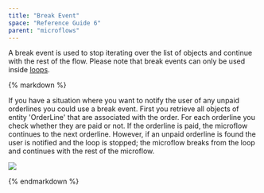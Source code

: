 ```yaml
---
title: "Break Event"
space: "Reference Guide 6"
parent: "microflows"
---
```



A break event is used to stop iterating over the list of objects and continue with the rest of the flow. Please note that break events can only be used inside [loops](loop).

<div class="alert alert-info">{% markdown %}

If you have a situation where you want to notify the user of any unpaid orderlines you could use a break event. First you retrieve all objects of entity 'OrderLine' that are associated with the order. For each orderline you check whether they are paid or not. If the orderline is paid, the microflow continues to the next orderline. However, if an unpaid orderline is found the user is notified and the loop is stopped; the microflow breaks from the loop and continues with the rest of the microflow.

![](attachments/819203/917951.png)

{% endmarkdown %}</div>
